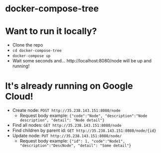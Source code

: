 # docker-compose-tree

# Want to run it locally?
 - Clone the repo
 - `cd docker-compose-tree`
 - `docker-compose up`
 - Wait some seconds and... http://localhost:8080/node will be up and running!

# It's already running on Google Cloud!
 - Create node: `POST http://35.238.143.151:8080/node`
    - Request body example: `{"code":"Node", "description":"Node description", "detail": "Node detail"}`
 - Find all nodes: `GET http://35.238.143.151:8080/node`
 - Find children by parent id: `GET http://35.238.143.151:8080/node/{id}`
 - Update node: `PUT http://35.238.143.151:8080/node/`
   - Request body example: `{"id": 1, "code":"Node1", "description":"DescNode", "detail": "Some detail"}`
